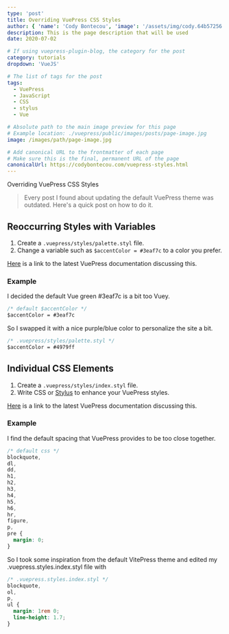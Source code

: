 ```yaml
---
type: 'post'
title: Overriding VuePress CSS Styles
author: { 'name': 'Cody Bontecou', 'image': '/assets/img/cody.64b57256.jpg' }
description: This is the page description that will be used
date: 2020-07-02

# If using vuepress-plugin-blog, the category for the post
category: tutorials
dropdown: 'VueJS'

# The list of tags for the post
tags:
  - VuePress
  - JavaScript
  - CSS
  - stylus
  - Vue

# Absolute path to the main image preview for this page
# Example location: ./vuepress/public/images/posts/page-image.jpg
image: /images/path/page-image.jpg

# Add canonical URL to the frontmatter of each page
# Make sure this is the final, permanent URL of the page
canonicalUrl: https://codybontecou.com/vuepress-styles.html
---
```


<span class="text-4xl font-semibold">Overriding VuePress CSS Styles</span>

> Every post I found about updating the default VuePress theme was outdated. Here's a quick post on how to do it.

## Reoccurring Styles with Variables

1. Create a `.vuepress/styles/palette.styl` file.
1. Change a variable such as `$accentColor = #3eaf7c` to a color you prefer.

[Here](https://vuepress.vuejs.org/config/#palette-styl) is a link to the latest VuePress documentation discussing this.

### Example

<p class="text-gray-500">I decided the default Vue green #3eaf7c is a bit too Vuey.</p>

```sass
/* default $accentColor */
$accentColor = #3eaf7c
```

<p class="text-gray-500">So I swapped it with a nice purple/blue color to personalize the site a bit.</p>

```sass
/* .vuepress/styles/palette.styl */
$accentColor = #4979ff
```

## Individual CSS Elements

1. Create a `.vuepress/styles/index.styl` file.
1. Write CSS or [Stylus](https://stylus-lang.com/) to enhance your VuePress styles.

[Here](https://vuepress.vuejs.org/config/#index-styl) is a link to the latest VuePress documentation discussing this.

### Example

<p class="text-gray-500">I find the default spacing that VuePress provides to be too close together.</p>

```css
/* default css */
blockquote,
dl,
dd,
h1,
h2,
h3,
h4,
h5,
h6,
hr,
figure,
p,
pre {
  margin: 0;
}
```

<p class="text-gray-500">So I took some inspiration from the default VitePress theme and edited my .vuepress.styles.index.styl file with</p>

```css
/* .vuepress.styles.index.styl */
blockquote,
ol,
p,
ul {
  margin: 1rem 0;
  line-height: 1.7;
}
```

<SimpleNewsletter />
<Post
  repo="CodyBontecou/blog"
  theme="github-dark"
/>
